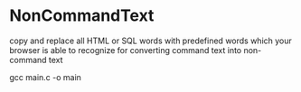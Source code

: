 # NonCommandText
copy and replace all HTML or SQL words with predefined words which your browser is able to recognize for converting command text into non-command text

gcc main.c -o main
